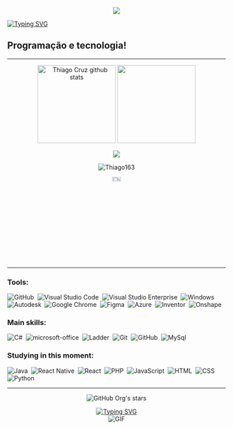 <div align="center">
  <kbd>
    <img src="https://user-images.githubusercontent.com/101190863/187051517-ba4e5b0c-a4dc-4afe-a548-676bee320b84.gif">
  </kbd>
</div>

[![Typing SVG](https://readme-typing-svg.herokuapp.com/?color=F4A460&size=42&center=true&vCenter=true&width=1000&lines=HELLO,+MY+NAME+is+Thiago+Silva+Da+Cruz;I'm+electromechanical+and+programmer;I+from+Santana+de+Parnaíba,+SP;I+study+Systems+development;Be+Welcome!+:%29)](https://git.io/typing-svg)

## Programação e tecnologia!
----------------------------------------------
<p align="center">  
  <img height="180em" src="https://github-readme-stats.vercel.app/api?username=Thiago163&layout=compact&langs_count=7&theme=darcula" alt="Thiago Cruz github stats"/> 
  <img height="180em" src="https://github-readme-stats.vercel.app/api/top-langs/?username=Thiago163&layout=compact&langs_count=7&theme=darcula"/>
 </p>

<p align="center">
  <img src="https://github-profile-trophy.vercel.app/?username=Thiago163&theme=dracula&row=2&no-bg=false&column=3&margin-w=15&margin-h=15" />
<p align="center">
<img src="https://github-readme-streak-stats.herokuapp.com/?user=Thiago163&show_icons=true&theme=darcula" alt="Thiago163" />
</p>

<p align="center">
  <a href="https://visitor-badge.laobi.icu/badge?page_id=Thiago163" title="Visitors">
    <img src="https://visitor-badge.laobi.icu/badge?page_id=Thiago163" alt="Visitors" style="width: 20%; height: 5%;" />
  </a>
</p>  

----------------------------------------------
  
### Tools:
![GitHub](https://img.shields.io/badge/-GitHub-0D1117?style=for-the-badge&logo=github&labelColor=0D1117)&nbsp; 
![Visual Studio Code](https://img.shields.io/badge/-visual_studio_code-0D1117?style=for-the-badge&logo=visual-studio-code&labelColor=0D1117)&nbsp;
![Visual Studio Enterprise](https://img.shields.io/badge/-visual_studio_enterprise-0D1117?style=for-the-badge&logo=visual-studio&labelColor=0D1117)&nbsp;
![Windows](https://img.shields.io/badge/-Windows-0D1117?style=for-the-badge&logo=windows&labelColor=0D1117)&nbsp;
![Autodesk](https://img.shields.io/badge/-Autodesk-0D1117?style=for-the-badge&logo=autodesk&labelColor=0D1117)&nbsp;
![Google Chrome](https://img.shields.io/badge/-google_chrome-0D1117?style=for-the-badge&logo=google-chrome&labelColor=0D1117)&nbsp;
![Figma](https://img.shields.io/badge/-Figma-0D1117?style=for-the-badge&logo=figma&labelColor=0D1117)&nbsp;
![Azure](https://img.shields.io/badge/-Azure-0D1117?style=for-the-badge&logo=microsoft-azure&labelColor=0D1117)&nbsp;
![Inventor](https://img.shields.io/badge/-Inventor-0D1117?style=for-the-badge&logo=inventor&labelColor=0D1117)&nbsp;
![Onshape](https://img.shields.io/badge/-Onshape-0D1117?style=for-the-badge&logo=onshape&labelColor=0D1117)&nbsp;

### Main skills: 
 ![C#](https://img.shields.io/badge/-csharp-0D1117?style=for-the-badge&logo=c#3&logoColor=1572B6&labelColor=0D1117)&nbsp;
 ![microsoft-office](https://img.shields.io/badge/-microsoft_office-0D1117?style=for-the-badge&logo=microsoft-office&labelColor=0D1117)&nbsp;
 ![Ladder](https://img.shields.io/badge/-Ladder-0D1117?style=for-the-badge&logo=ladder&labelColor=0D1117&textColor=0D1117)&nbsp;
 ![Git](https://img.shields.io/badge/-Git-0D1117?style=for-the-badge&logo=git&labelColor=0D1117)&nbsp;
 ![GitHub](https://img.shields.io/badge/-GitHub-0D1117?style=for-the-badge&logo=github&labelColor=0D1117)&nbsp;
 ![MySql](https://img.shields.io/badge/-mysql-0D1117?style=for-the-badge&logo=mysql&labelColor=0D1117)&nbsp;

### Studying in this moment:
 ![Java](https://img.shields.io/badge/-Java-0D1117?style=for-the-badge&logo=oracle&labelColor=0D1117&logoColor=FFFFFF)&nbsp;
 ![React Native](https://img.shields.io/badge/-react_native-0D1117?style=for-the-badge&logo=react&labelColor=0D1117)&nbsp;
 ![React](https://img.shields.io/badge/-react-0D1117?style=for-the-badge&logo=react&labelColor=0D1117)&nbsp;
 ![PHP](https://img.shields.io/badge/-Php-0D1117?style=for-the-badge&logo=php&labelColor=0D1117&textColor=0D1117)&nbsp;
 ![JavaScript](https://img.shields.io/badge/-JavaScript-0D1117?style=for-the-badge&logo=javascript&labelColor=0D1117&textColor=0D1117)&nbsp;
 ![HTML](https://img.shields.io/badge/-HTML-0D1117?style=for-the-badge&logo=html5&labelColor=0D1117)&nbsp; 
 ![CSS](https://img.shields.io/badge/-CSS-0D1117?style=for-the-badge&logo=CSS3&logoColor=1572B6&labelColor=0D1117)&nbsp;
 ![Python](https://img.shields.io/badge/-Python-0D1117?style=for-the-badge&logo=python&labelColor=0D1117&textColor=0D1117)&nbsp;
 
 ----------------------------------------------
  
  <p align="center">
  <img src="https://img.shields.io/github/stars/Thiago163?style=social" alt="GitHub Org's stars" />
</p>

<div align="center">
  <a href="https://git.io/typing-svg" title="Follow me!">
    <img src="https://readme-typing-svg.herokuapp.com/?color=F4A460&size=45&center=true&vCenter=true&width=1000&lines=Follow+me!+:%29" alt="Typing SVG" />
  </a>
</div>

<div align="center">
  <img src="https://user-images.githubusercontent.com/101190863/187051634-ccd2374c-d25c-4ffe-8392-e1ca0ed2e1b8.gif" alt="GIF" />
</div>
